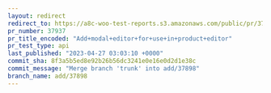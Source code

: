 ```yaml
---
layout: redirect
redirect_to: https://a8c-woo-test-reports.s3.amazonaws.com/public/pr/37937/api/index.html
pr_number: 37937
pr_title_encoded: "Add+modal+editor+for+use+in+product+editor"
pr_test_type: api
last_published: "2023-04-27 03:03:10 +0000"
commit_sha: 8f3a5b5ed8e92b26b56dc3241e0e16e0d2d1e38c
commit_message: "Merge branch 'trunk' into add/37898"
branch_name: add/37898
---
```

